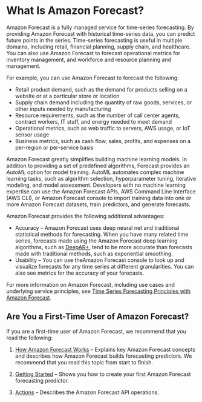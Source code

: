 # What Is Amazon Forecast?<a name="what-is-forecast"></a>

Amazon Forecast is a fully managed service for time\-series forecasting\. By providing Amazon Forecast with historical time\-series data, you can predict future points in the series\. Time\-series forecasting is useful in multiple domains, including retail, financial planning, supply chain, and healthcare\. You can also use Amazon Forecast to forecast operational metrics for inventory management, and workforce and resource planning and management\.

For example, you can use Amazon Forecast to forecast the following:
+ Retail product demand, such as the demand for products selling on a website or at a particular store or location
+ Supply chain demand including the quantity of raw goods, services, or other inputs needed by manufacturing
+ Resource requirements, such as the number of call center agents, contract workers, IT staff, and energy needed to meet demand
+ Operational metrics, such as web traffic to servers, AWS usage, or IoT sensor usage
+ Business metrics, such as cash flow, sales, profits, and expenses on a per\-region or per\-service basis

Amazon Forecast greatly simplifies building machine learning models\. In addition to providing a set of predefined algorithms, Forecast provides an *AutoML* option for model training\. AutoML automates complex machine learning tasks, such as algorithm selection, hyperparameter tuning, iterative modeling, and model assessment\. Developers with no machine learning expertise can use the Amazon Forecast APIs, AWS Command Line Interface \(AWS CLI\), or Amazon Forecast console to import training data into one or more Amazon Forecast datasets, train predictors, and generate forecasts\.

Amazon Forecast provides the following additional advantages:
+ Accuracy – Amazon Forecast uses deep neural net and traditional statistical methods for forecasting\. When you have many related time series, forecasts made using the Amazon Forecast deep learning algorithms, such as [DeepAR\+](aws-forecast-recipe-deeparplus.md), tend to be more accurate than forecasts made with traditional methods, such as exponential smoothing\.
+ Usability – You can use theAmazon Forecast console to look up and visualize forecasts for any time series at different granularities\. You can also see metrics for the accuracy of your forecasts\.

For more information on Amazon Forecast, including use cases and underlying service principles, see [Time Series Forecasting Principles with Amazon Forecast](https://d1.awsstatic.com/whitepapers/time-series-forecasting-principles-amazon-forecast.pdf?did=wp_card&trk=wp_card)\.

## Are You a First\-Time User of Amazon Forecast?<a name="whatis-firsttimeuser"></a>

If you are a first\-time user of Amazon Forecast, we recommend that you read the following:

1. [How Amazon Forecast Works](how-it-works.md) – Explains key Amazon Forecast concepts and describes how Amazon Forecast builds forecasting predictors\. We recommend that you read this topic from start to finish\.

1. [Getting Started](getting-started.md) – Shows you how to create your first Amazon Forecast forecasting predictor\.

1.  [Actions](API_Operations.md) – Describes the Amazon Forecast API operations\.
